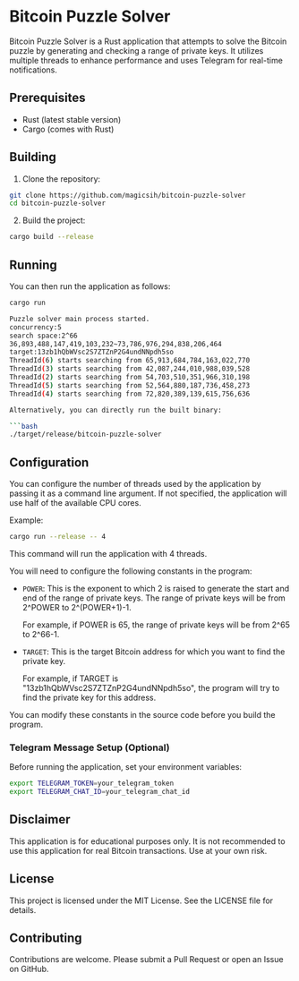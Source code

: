 # Bitcoin Puzzle Solver

Bitcoin Puzzle Solver is a Rust application that attempts to solve the Bitcoin puzzle by generating and checking a range of private keys. It utilizes multiple threads to enhance performance and uses Telegram for real-time notifications.

## Prerequisites

- Rust (latest stable version)
- Cargo (comes with Rust)

## Building

1. Clone the repository:

```bash
git clone https://github.com/magicsih/bitcoin-puzzle-solver
cd bitcoin-puzzle-solver
```

2. Build the project:

```bash
cargo build --release
```

## Running

You can then run the application as follows:

```bash
cargo run
```

```bash
Puzzle solver main process started.
concurrency:5
search space:2^66
36,893,488,147,419,103,232~73,786,976,294,838,206,464
target:13zb1hQbWVsc2S7ZTZnP2G4undNNpdh5so
ThreadId(6) starts searching from 65,913,684,784,163,022,770
ThreadId(3) starts searching from 42,087,244,010,988,039,528
ThreadId(2) starts searching from 54,703,510,351,966,310,198
ThreadId(5) starts searching from 52,564,880,187,736,458,273
ThreadId(4) starts searching from 72,820,389,139,615,756,636
```

```bash
Alternatively, you can directly run the built binary:

```bash
./target/release/bitcoin-puzzle-solver
```

## Configuration

You can configure the number of threads used by the application by passing it as a command line argument. If not specified, the application will use half of the available CPU cores.

Example:

```bash
cargo run --release -- 4
```

This command will run the application with 4 threads.

You will need to configure the following constants in the program:

- `POWER`: This is the exponent to which 2 is raised to generate the start and end of the range of private keys. The range of private keys will be from 2^POWER to 2^(POWER+1)-1.

  For example, if POWER is 65, the range of private keys will be from 2^65 to 2^66-1.

- `TARGET`: This is the target Bitcoin address for which you want to find the private key.

  For example, if TARGET is "13zb1hQbWVsc2S7ZTZnP2G4undNNpdh5so", the program will try to find the private key for this address.

You can modify these constants in the source code before you build the program.

### Telegram Message Setup (Optional)

Before running the application, set your environment variables:

```bash
export TELEGRAM_TOKEN=your_telegram_token
export TELEGRAM_CHAT_ID=your_telegram_chat_id
```

## Disclaimer

This application is for educational purposes only. It is not recommended to use this application for real Bitcoin transactions. Use at your own risk.

## License

This project is licensed under the MIT License. See the LICENSE file for details.

## Contributing

Contributions are welcome. Please submit a Pull Request or open an Issue on GitHub.
